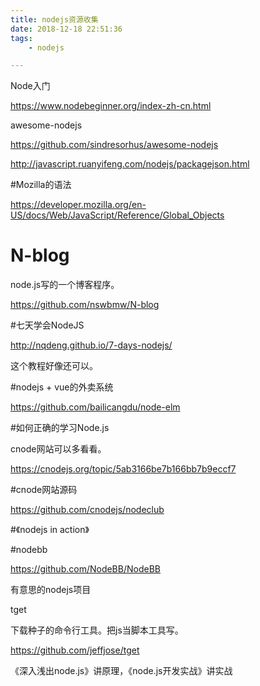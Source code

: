 ```yaml
---
title: nodejs资源收集
date: 2018-12-18 22:51:36
tags:
	- nodejs

---
```




Node入门

https://www.nodebeginner.org/index-zh-cn.html

awesome-nodejs

https://github.com/sindresorhus/awesome-nodejs



http://javascript.ruanyifeng.com/nodejs/packagejson.html



#Mozilla的语法

https://developer.mozilla.org/en-US/docs/Web/JavaScript/Reference/Global_Objects

# N-blog

node.js写的一个博客程序。

https://github.com/nswbmw/N-blog



#七天学会NodeJS

http://nqdeng.github.io/7-days-nodejs/

这个教程好像还可以。



#nodejs + vue的外卖系统

https://github.com/bailicangdu/node-elm



#如何正确的学习Node.js

cnode网站可以多看看。

https://cnodejs.org/topic/5ab3166be7b166bb7b9eccf7



#cnode网站源码

https://github.com/cnodejs/nodeclub



#《nodejs in action》





#nodebb

https://github.com/NodeBB/NodeBB





有意思的nodejs项目

tget

下载种子的命令行工具。把js当脚本工具写。

https://github.com/jeffjose/tget



《深入浅出node.js》讲原理，《node.js开发实战》讲实战

